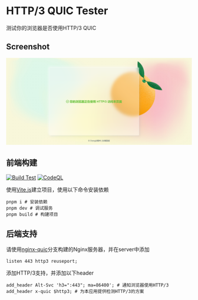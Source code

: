 # HTTP/3 QUIC Tester
测试你的浏览器是否使用HTTP/3 QUIC

## Screenshot
![ScreenShot](https://github.com/Jiaocz/http3checker/blob/main/screenshot.png)

## 前端构建
[![Build Test](https://github.com/Jiaocz/http3checker/actions/workflows/build-test.yml/badge.svg)](https://github.com/Jiaocz/http3checker/actions/workflows/build-test.yml) [![CodeQL](https://github.com/Jiaocz/http3checker/actions/workflows/codeql-analysis.yml/badge.svg)](https://github.com/Jiaocz/http3checker/actions/workflows/codeql-analysis.yml)

使用[Vite.js](https://vitejs.dev)建立项目，使用以下命令安装依赖
```shell
pnpm i # 安装依赖
pnpm dev # 调试服务
pnpm build # 构建项目
```

## 后端支持
请使用[nginx-quic](https://quic.nginx.org)分支构建的Nginx服务器，并在server中添加
```
listen 443 http3 reuseport;
```
添加HTTP/3支持，并添加以下header
```
add_header Alt-Svc 'h3=":443"; ma=86400'; # 通知浏览器使用HTTP/3
add_header x-quic $http3; # 为本应用提供检测HTTP/3的方案
```
